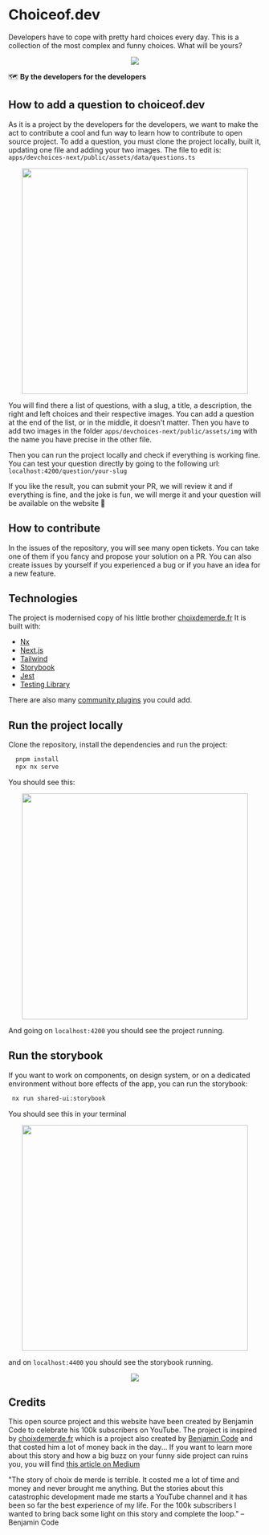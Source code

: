 

# Choiceof.dev

Developers have to cope with pretty hard choices every day. This is a collection of the most complex and funny choices. What will be yours?

<p style="text-align: center;"><img src="readme/github-home.jpg"></p>

🗺 **By the developers for the developers**

## How to add a question to choiceof.dev

As it is a project by the developers for the developers, we want to make the act to contribute a cool and fun way to learn how to contribute to open source project.
To add a question, you must clone the project locally, built it, updating one file and adding your two images.
The file to edit is: `apps/devchoices-next/public/assets/data/questions.ts`
<p style="text-align: center;"><img src="readme/question-format.jpg" width="450"></p>

You will find there a list of questions, with a slug, a title, a description, the right and left choices and their respective images.
You can add a question at the end of the list, or in the middle, it doesn't matter.
Then you have to add two images in the folder ``apps/devchoices-next/public/assets/img`` with the name you have precise in the other file.

Then you can run the project locally and check if everything is working fine. You can test your question directly by going to the following url:
`localhost:4200/question/your-slug`

If you like the result, you can submit your PR, we will review it and if everything is fine, and the joke is fun, we will merge it and your question will be available on the website 🎉

## How to contribute

In the issues of the repository, you will see many open tickets. You can take one of them if you fancy and propose your solution on a PR.
You can also create issues by yourself if you experienced a bug or if you have an idea for a new feature.


## Technologies

The project is modernised copy of his little brother [choixdemerde.fr](https://choixdemerde.fr)
It is built with:
- [Nx](https://nx.dev/)
- [Next.js](https://nextjs.org/)
- [Tailwind](https://tailwindcss.com/)
- [Storybook](https://storybook.js.org/)
- [Jest](https://jestjs.io/fr/)
- [Testing Library](https://testing-library.com/)

There are also many [community plugins](https://nx.dev/community) you could add.

## Run the project locally

Clone the repository, install the dependencies and run the project:

```bash
  pnpm install
  npx nx serve
```
You should see this:
<p style="text-align: center;"><img src="readme/server-running.jpg" width="450"></p>

And going on `localhost:4200` you should see the project running. 

## Run the storybook

If you want to work on components, on design system, or on a dedicated environment without bore effects of the app, you can run the storybook:

```bash
 nx run shared-ui:storybook
```
You should see this in your terminal
<p style="text-align: center;"><img src="readme/storybook-running.jpg" width="450"></p>

and on `localhost:4400` you should see the storybook running.
<p style="text-align: center;"><img src="readme/storybook-screenshot.jpg"></p>

## Credits

This open source project and this website have been created by Benjamin Code to celebrate his 100k subscribers on YouTube.
The project is inspired by [choixdemerde.fr](https://choixdemerde.fr) which is a project also created by [Benjamin Code](https://twitter.com/benjamincode) and that costed him a lot of money back in the day... If you want to learn more about this story and how a big buzz on your funny side project can ruins you, you will find [this article on Medium](https://medium.com/@benjamindebonmountain/choixdemerde-fr-le-buzz-couteux-6a46d3d6a480)

"The story of choix de merde is terrible. It costed me a lot of time and money and never brought me anything. But the stories about this catastrophic development made me starts a YouTube channel and it has been so far the best experience of my life. For the 100k subscribers I wanted to bring back some light on this story and complete the loop."
– Benjamin Code
